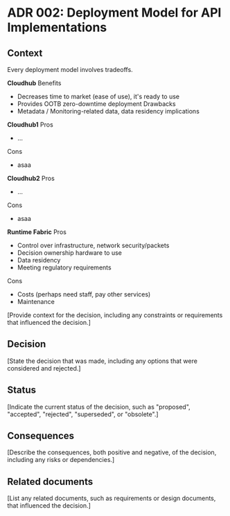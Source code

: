 # ADR 002: Deployment Model for API Implementations

## Context

Every deployment model involves tradeoffs.

**Cloudhub**
Benefits
- Decreases time to market (ease of use), it's ready to use
- Provides OOTB zero-downtime deployment
Drawbacks
- Metadata / Monitoring-related data, data residency implications

**Cloudhub1**
Pros
- ...

Cons
- asaa

**Cloudhub2**
Pros
- ...

Cons
- asaa

**Runtime Fabric**
Pros
- Control over infrastructure, network security/packets
- Decision ownership hardware to use
- Data residency
- Meeting regulatory requirements

Cons
- Costs (perhaps need staff, pay other services)
- Maintenance


[Provide context for the decision, including any constraints or requirements that influenced the decision.]

## Decision

[State the decision that was made, including any options that were considered and rejected.]

## Status

[Indicate the current status of the decision, such as "proposed", "accepted", "rejected", "superseded", or "obsolete".]

## Consequences

[Describe the consequences, both positive and negative, of the decision, including any risks or dependencies.]

## Related documents

[List any related documents, such as requirements or design documents, that influenced the decision.]
